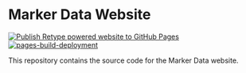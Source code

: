 # Marker Data Website

[![Publish Retype powered website to GitHub Pages](https://github.com/TheAcharya/MarkerData-Website/actions/workflows/retype-action.yml/badge.svg?branch=main)](https://github.com/TheAcharya/MarkerData-Website/actions/workflows/retype-action.yml)
[![pages-build-deployment](https://github.com/TheAcharya/MarkerData-Website/actions/workflows/pages/pages-build-deployment/badge.svg?branch=retype)](https://github.com/TheAcharya/MarkerData-Website/actions/workflows/pages/pages-build-deployment)

This repository contains the source code for the Marker Data website.
